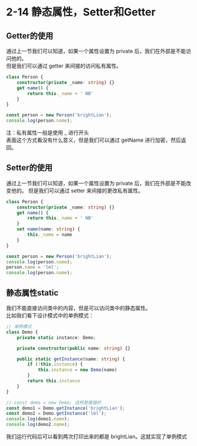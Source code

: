 # 2-14 静态属性，Setter和Getter
## Getter的使用
通过上一节我们可以知道，如果一个属性设置为 private 后，我们在外部是不能访问他的。   
但是我们可以通过 getter 来间接的访问私有属性。
```typescript
class Person {
    constructor(private _name: string) {}
    get name() {
        return this._name + ' NB'
    }
}

const person = new Person('brightLian');
console.log(person.name);
```
注：私有属性一般是使用 _ 进行开头  
表面这个方式看没有什么意义，但是我们可以通过 getName 进行加密，然后返回。

## Setter的使用
通过上一节我们可以知道，如果一个属性设置为 private 后，我们在外部是不能改变他的。
但是我们可以通过 setter 来间接的更改私有属性。
```typescript
class Person {
    constructor(private _name: string) {}
    get name() {
        return this._name + ' NB'
    }
    set name(name: string) {
        this._name = name
    }
}

const person = new Person('brightLian');
console.log(person.name);
person.name = 'lml';
console.log(person.name);
```

## 静态属性static
我们不能直接访问类中的内容，但是可以访问类中的静态属性。   
比如我们看下设计模式中的单例模式：
```typescript
// 单例模式
class Demo {
    private static instance: Demo;

    private constructor(public name: string) {}

    public static getInstance(name: string) {
        if (!this.instance) {
            this.instance = new Demo(name)
        }
        return this.instance
    }
}

// const demo = new Demo; 这样是报错的
const demo1 = Demo.getInstance('brightLian');
const demo2 = Demo.getInstance('lml');
console.log(demo1.name);
console.log(demo2.name);
```
我们运行代码后可以看到两次打印出来的都是 brightLian。这就实现了单例模式